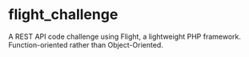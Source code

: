 # flight_challenge
A REST API code challenge using Flight, a lightweight PHP framework. Function-oriented rather than Object-Oriented.
